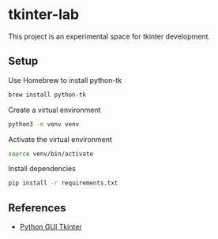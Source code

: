 # tkinter-lab

This project is an experimental space for tkinter development.


## Setup

Use Homebrew to install python-tk

```bash
brew install python-tk
```


Create a virtual environment

```bash
python3 -m venv venv
```

Activate the virtual environment

```bash
source venv/bin/activate
```

Install dependencies

```bash
pip install -r requirements.txt
```

## References

- [Python GUI Tkinter](https://realpython.com/python-gui-tkinter/)
